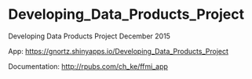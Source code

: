 # Developing_Data_Products_Project
Developing Data Products Project December 2015

App:  https://gnortz.shinyapps.io/Developing_Data_Products_Project

Documentation: http://rpubs.com/ch_ke/ffmi_app
